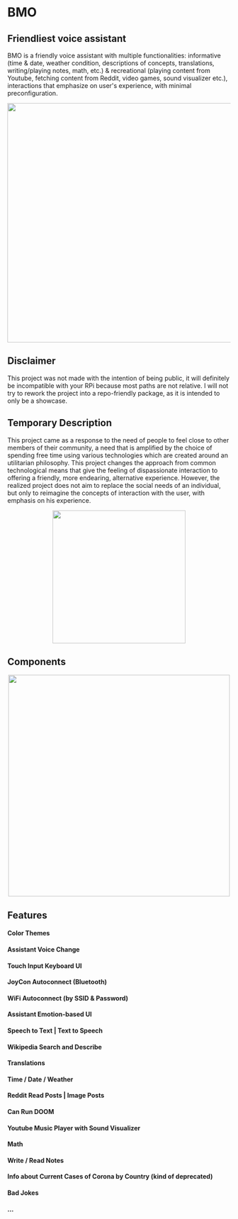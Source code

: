 # BMO
## Friendliest voice assistant
BMO is a friendly voice assistant with multiple functionalities: informative (time &amp; date, weather condition, descriptions of concepts, translations, writing/playing notes, math, etc.) &amp; recreational (playing content from Youtube, fetching content from Reddit, video games, sound visualizer etc.), interactions that emphasize on user's experience, with minimal preconfiguration.

<p align="center">
<img align="center" src="https://user-images.githubusercontent.com/40743579/215350748-1658ca14-fef1-43d6-b747-477a950687ec.gif" height="540" alt="">
</p>

## Disclaimer
This project was not made with the intention of being public, it will definitely be incompatible with your RPi because most paths are not relative. I will not try to rework the project into a repo-friendly package, as it is intended to only be a showcase.

## Temporary Description
This project came as a response to the need of people to feel close to other members of their community, a need that is amplified by the choice of spending free time using various technologies which are created around an utilitarian philosophy. This project changes the approach from common technological means that give the feeling of dispassionate interaction to offering a friendly, more endearing, alternative experience. However, the realized project does not aim to replace the social needs of an individual, but only to reimagine the concepts of interaction with the user, with emphasis on his experience.

<p align="center">
<img align="center" src="https://user-images.githubusercontent.com/40743579/215353456-b7b8b1b4-9c8b-4243-be2b-a1fb0117cc99.gif" height="300" alt="">
</p>

## Components

<p align="center">
<img align="center" src="https://user-images.githubusercontent.com/40743579/215353622-eee9025e-5ce0-4ef4-8023-9c7c2f2da806.gif" height="500" alt="">
</p>

## Features

#### Color Themes
#### Assistant Voice Change
#### Touch Input Keyboard UI
#### JoyCon Autoconnect (Bluetooth)
#### WiFi Autoconnect (by SSID & Password)
#### Assistant Emotion-based UI

#### Speech to Text | Text to Speech
#### Wikipedia Search and Describe
#### Translations
#### Time / Date / Weather
#### Reddit Read Posts | Image Posts
#### Can Run DOOM
#### Youtube Music Player with Sound Visualizer
#### Math
#### Write / Read Notes
#### Info about Current Cases of Corona by Country (kind of deprecated)
#### Bad Jokes
#### ...
